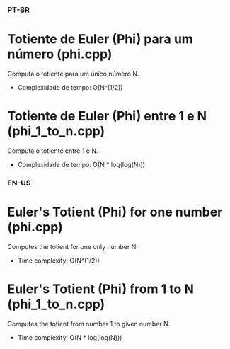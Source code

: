 ### PT-BR

# Totiente de Euler (Phi) para um número (phi.cpp)
Computa o totiente para um único número N.
* Complexidade de tempo: O(N^(1/2))

# Totiente de Euler (Phi) entre 1 e N (phi_1_to_n.cpp)
Computa o totiente entre 1 e N.
* Complexidade de tempo: O(N * log(log(N)))

### EN-US

# Euler's Totient (Phi) for one number (phi.cpp)
Computes the totient for one only number N.
* Time complexity: O(N^(1/2))

# Euler's Totient (Phi) from 1 to N (phi_1_to_n.cpp)
Computes the totient from number 1 to given number N.
* Time complexity: O(N * log(log(N)))
